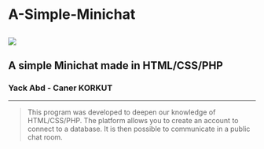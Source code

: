 # A-Simple-Minichat
 
![](https://pandao.github.io/editor.md/images/logos/editormd-logo-180x180.png)
--------------------------------------------------------------
## A simple Minichat made in HTML/CSS/PHP
### Yack Abd - Caner KORKUT
--------------------------------------------------------------
> This program was developed to deepen our knowledge of HTML/CSS/PHP. The platform allows you to create an account to connect to a database. It is then possible to communicate in a public chat room.
